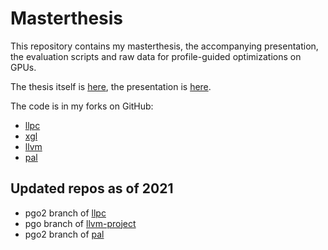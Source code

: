 # Masterthesis
This repository contains my masterthesis, the accompanying presentation, the evaluation scripts and raw data
for profile-guided optimizations on GPUs.

The thesis itself is [here](thesis/thesis.pdf), the presentation is [here](presentation/presentation.pdf).

The code is in my forks on GitHub:

- [llpc](https://github.com/Flakebi/llpc)
- [xgl](https://github.com/Flakebi/xgl)
- [llvm](https://github.com/Flakebi/amdvlk-llvm)
- [pal](https://github.com/Flakebi/pal)

## Updated repos as of 2021

- pgo2 branch of [llpc](https://github.com/Flakebi/llpc)
- pgo branch of [llvm-project](https://github.com/Flakebi/amdvlk-llvm-project)
- pgo2 branch of [pal](https://github.com/Flakebi/pal)
